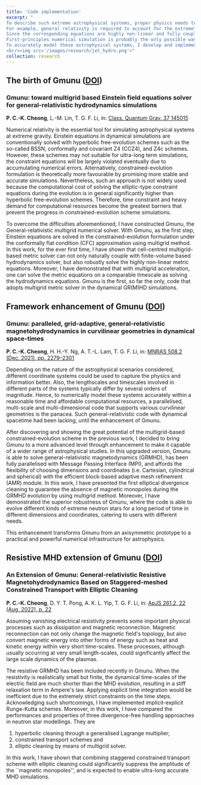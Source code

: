 ```yaml
---
title: 'Code implementation'
excerpt: "
To describe such extreme astrophysical systems, proper physics needs to be taken into account.
For example, general relativity is required to account for the extremely strong gravitational fields, relativistic magnetohydrodynamics is necessary to describe the dynamics of plasma.
Since the corresponding equations are highly non-linear and fully coupled with each other, they cannot be described analytically.
First-principles numerical simulation is probably the only possible way to accurately model the evolution of these extreme compact objects.
To accurately model these astrophysical systems, I develop and implement large-scale high-performance computing general-relativistic simulation codes.
<br/><img src='/images/research/jet_hydro.png'>"
collection: research 
---
```


The birth of Gmunu ([DOI](http://dx.doi.org/10.1088/1361-6382/ab8e9c))
------

### Gmunu: toward multigrid based Einstein field equations solver for general-relativistic hydrodynamics simulations
**P. C.-K. Cheong**,
L.-M. Lin,
T. G. F. Li, 
in: [Class. Quantum Grav. 37 145015](https://iopscience.iop.org/article/10.1088/1361-6382/ab8e9c)

Numerical relativity is the essential tool for simulating astrophysical systems at extreme gravity.
Einstein equations in dynamical simulations are conventionally solved with hyperbolic free-evolution schemes such as the so-called BSSN, conformally and covariant Z4 (CCZ4), and Z4c schemes.
However, these schemes may not suitable for ultra-long term simulations, the constraint equations will be largely violated eventually due to accumulating numerical errors.
Alternatively, constrained-evolution formulation is theoretically more favourable by promising more stable and accurate simulations. 
Nevertheless, such an approach is not widely used because the computational cost of solving the elliptic-type constraint equations during the evolution is in general significantly higher than hyperbolic free-evolution schemes. 
Therefore, time constraint and heavy demand for computational resources become the greatest barriers that prevent the progress in constrained-evolution scheme simulations.

To overcome the difficulties aforementioned, I have constructed Gmunu, the General-relativistic multigrid numerical solver.
With Gmunu, as the first step, Einstein equations are solved in the constrained-evolution formulation under the conformally flat condition (CFC) approximation using multigrid method.
In this work, for the ever first time, I have shown that cell-centred multigrid-based metric solver can not only naturally couple with finite-volume based hydrodynamics solver, but also robustly solve the highly non-linear metric equations.
Moreover, I have demonstrated that with multigrid acceleration, one can solve the metric equations on a comparable timescale as solving the hydrodynamics equations.
Gmunu is the first, so far the only, code that adopts multigrid metric solver in the dynamical GR(M)HD simulations.

Framework enhancement of Gmunu ([DOI](10.1093/mnras/stab2606))
------

### Gmunu: paralleled, grid-adaptive, general-relativistic magnetohydrodynamics in curvilinear geometries in dynamical space-times
**P. C.-K. Cheong**,
H. H.-Y. Ng,
A. T.-L. Lam,
T. G. F. Li, 
in: [MNRAS 508.2 (Dec. 2021), pp. 2279–2301](https://academic.oup.com/mnras/article/508/2/2279/6371116)

Depending on the nature of the astrophysical scenarios considered, different coordinate systems could be used to capture the physics and information better.
Also, the lengthscales and timescales involved in different parts of the systems typically differ by several orders of magnitude.
Hence, to numerically model these systems accurately within a reasonable time and affordable computational resources, a parallelised, multi-scale and multi-dimensional code that supports various curvilinear geometries is the panacea.
Such general-relativistic code with dynamical spacetime had been lacking, until the enhancement of Gmunu.

After discovering and showing the great potential of the multigrid-based constrained-evolution scheme in the previous work, I decided to bring Gmunu to a more advanced level through enhancement to make it capable of a wider range of astrophysical studies.
In this upgraded version, Gmunu is able to solve general-relativistic magnetodynamics (GRMHD), has been fully parallelised with Message Passing Interface (MPI), and affords the flexibility of choosing dimensions and coordinates (i.e. Cartesian, cylindrical and spherical) with the efficient block-based adaptive mesh refinement (AMR) module.
In this work, I have presented the first elliptical divergence cleaning to guarantee the absence of magnetic monopoles during the GRMHD evolution by using multigrid method.
Moreover, I have demonstrated the superior robustness of Gmunu, where the code is able to evolve different kinds of extreme neutron stars for a long period of time in different dimensions and coordinates, catering to users with different needs.

This enhancement transforms Gmunu from an axisymmetric prototype to a practical and powerful numerical infrastructure for astrophysics.

Resistive MHD extension of Gmunu ([DOI](10.3847/1538-4365/ac6cec))
------

### An Extension of Gmunu: General-relativistic Resistive Magnetohydrodynamics Based on Staggered-meshed Constrained Transport with Elliptic Cleaning 
**P. C.-K. Cheong**,
D. Y. T. Pong,
A. K. L. Yip,
T. G. F. Li, 
in: [ApJS 261.2, 22 (Aug. 2022), p. 22](https://iopscience.iop.org/article/10.3847/1538-4365/ac6cec)

Assuming vanishing electrical resistivity prevents some important physical processes such as dissipation and magnetic reconnection.
Magnetic reconnection can not only change the magnetic field's topology, but also convert magnetic energy into other forms of energy such as heat and kinetic energy within very short time-scales.
These processes, although usually occurring at very small length-scales, could significantly affect the large scale dynamics of the plasmas.

The resistive GRMHD has been included recently in Gmunu.
When the resistivity is realistically small but finite, the dynamical time-scales of the electric field are much shorter than the MHD evolution, resulting in a stiff relaxation term in Ampere's law.
Applying explicit time integration would be inefficient due to the extremely strict constraints on the time steps.
Acknowledging such shortcomings, I have implemented implicit-explicit Runge-Kutta schemes.
Moreover, in this work, I have compared the performances and properties of three divergence-free handling approaches in neutron star modellings.
They are 
1. hyperbolic cleaning through a generalised Lagrange multiplier; 
2. constrained transport schemes and 
3. elliptic cleaning by means of multigrid solver.

In this work, I have shown that combining staggered constrained transport scheme with elliptic cleaning could significantly suppress the amplitude of the ``magnetic monopoles'', and is expected to enable ultra-long accurate MHD simulations.

